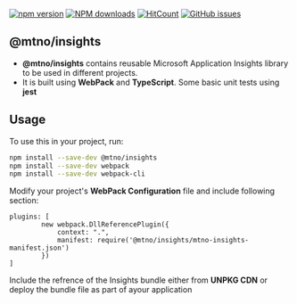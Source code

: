 <!--- [![Build status](https://talha0113.visualstudio.com/open%20source/_apis/build/status/ApplicationInsights?branch=master)] -->

[![npm version](https://badge.fury.io/js/%40mtno%2Finsights.svg)](https://badge.fury.io/js/%40mtno%2Finsights)
[![NPM downloads](https://img.shields.io/npm/dm/@mtno/insights.svg?style=flat)](https://npmjs.org/package/@mtno/insights)
[![HitCount](http://hits.dwyl.io/talha0113/ApplicationInsights.svg)](http://hits.dwyl.io/talha0113/ApplicationInsights)
[![GitHub issues](https://img.shields.io/github/issues/talha0113/ApplicationInsights.svg)](https://github.com/talha0113/ApplicationInsights/issues)



## @mtno/insights 

- **@mtno/insights** contains reusable Microsoft Application Insights library to be used in different projects.
- It is built using **WebPack** and **TypeScript**. Some basic unit tests using **jest**

## Usage

To use this in your project, run:
```sh
npm install --save-dev @mtno/insights
npm install --save-dev webpack
npm install --save-dev webpack-cli
```
Modify your project's **WebPack Configuration**  file and include following section:
```
plugins: [
        new webpack.DllReferencePlugin({
            context: ".",
            manifest: require('@mtno/insights/mtno-insights-manifest.json')
        })
]
```
Include the refrence of the Insights bundle either from **UNPKG CDN** or deploy the bundle file as part of ayour application



